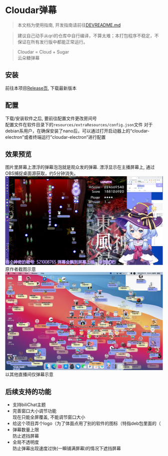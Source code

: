 # Cloudar弹幕
> 本文档为使用指南, 开发指南请前往[DEVREADME.md](./DEVREADME.md)  

> 建议自己动手从qri的仓库中自行编译，不算太难；本打包程序不稳定，不保证在所有发行版中都能正常运行。

> Cloudar = Cloud + Sugar  
> 云朵糖弹幕  

## 安装
前往本项目[Release页](https://github.com/defaultuser-0/cloudar-electron-linux/releases), 下载最新版本  

## 配置
下载/安装软件之后, 要前往配置文件更改房间号  
配置文件在软件目录下的```resources/extraResources/config.json```文件
对于debian系用户，在确保安装了nano后，可以通过打开启动器上的“cloudar-electron”或者终端运行”cloudar-electron“进行配置  

## 效果预览
图片里屏幕上漂浮的弹幕泡泡就是观众发的弹幕. 漂浮显示在主播屏幕上, 通过OBS捕捉桌面源获取，约5分钟消失。  
![](./doc/preview.png)  
原作者截图示意
![](./doc/截图_选择区域_20220510184433.png)  
以其他直播间仅弹幕示意
## 后续支持的功能
- 支持biliChat主题  
- 完善窗口大小调节功能  
  现在只能全屏覆盖, 不能调节窗口大小  
- 给这个项目弄个logo（为了体面点用了别的软件的图标（特指deb包里面的（  
- 弹幕数量上限  
  防止遮挡屏幕  
- 全局不透明度  
  防止弹幕出现速度过快(一瞬铺满屏幕)的情况下遮挡屏幕  
